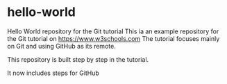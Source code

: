 # hello-world

Hello World repository for the Git tutorial
This ia an example repository for the Git tutorial on https://www.w3schools.com
The tutorial focuses mainly on Git and using GitHub as its remote.

This repository is built step by step in the tutorial.


It now includes steps for GitHub
